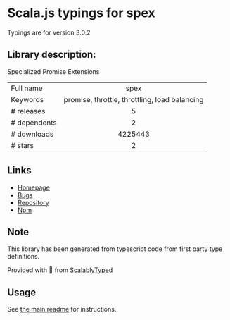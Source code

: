 
# Scala.js typings for spex

Typings are for version 3.0.2

## Library description:
Specialized Promise Extensions

|                    |                 |
| ------------------ | :-------------: |
| Full name          | spex |
| Keywords           | promise, throttle, throttling, load balancing |
| # releases         | 5 |
| # dependents       | 2 |
| # downloads        | 4225443 |
| # stars            | 2 |

## Links
- [Homepage](https://github.com/vitaly-t/spex)
- [Bugs](https://github.com/vitaly-t/spex/issues)
- [Repository](https://github.com/vitaly-t/spex)
- [Npm](https://www.npmjs.com/package/spex)
    


## Note
This library has been generated from typescript code from first party type definitions.

Provided with :purple_heart: from [ScalablyTyped](https://github.com/oyvindberg/ScalablyTyped)

## Usage
See [the main readme](../../readme.md) for instructions.


